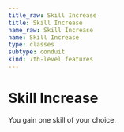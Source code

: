 ```yaml
---
title_raw: Skill Increase
title: Skill Increase
name_raw: Skill Increase
name: Skill Increase
type: classes
subtype: conduit
kind: 7th-level features
---
```


# Skill Increase

You gain one skill of your choice.
